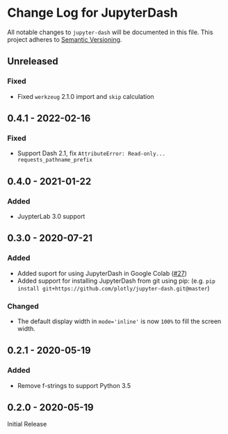 # Change Log for JupyterDash
All notable changes to `jupyter-dash` will be documented in this file.
This project adheres to [Semantic Versioning](http://semver.org/).

## Unreleased
### Fixed
  - Fixed `werkzeug` 2.1.0 import and `skip` calculation

## 0.4.1 - 2022-02-16
### Fixed
 - Support Dash 2.1, fix `AttributeError: Read-only... requests_pathname_prefix`

## 0.4.0 - 2021-01-22
### Added
 - JuypterLab 3.0 support

## 0.3.0 - 2020-07-21
### Added
 - Added suport for using JupyterDash in Google Colab ([#27](https://github.com/plotly/jupyter-dash/pull/27))
 - Added support for installing JupyterDash from git using pip: (e.g. `pip install git+https://github.com/plotly/jupyter-dash.git@master`)

### Changed
 - The default display width in `mode='inline'` is now `100%` to fill the screen width.

## 0.2.1 - 2020-05-19
### Added
 - Remove f-strings to support Python 3.5

## 0.2.0 - 2020-05-19
Initial Release
